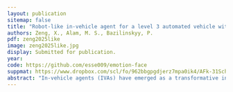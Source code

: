 ```yaml
---
layout: publication
sitemap: false
title: "Robot-like in-vehicle agent for a level 3 automated vehicle with emotions"
authors: Zeng, X., Alam, M. S., Bazilinskyy, P.
pdf: zeng2025like
image: zeng2025like.jpg
display: Submitted for publication.
year:
code: https://github.com/esse009/emotion-face
suppmat: https://www.dropbox.com/scl/fo/962bbgpgdjerz7mpa0ik4/AFk-31Schu0wxc1kYgtgUfE?rlkey=h6h9hee11r90uc03xozvly8pk&st=0ju24wjq
abstract: "In-vehicle agents (IVAs) have emerged as a transformative innovation for intelligent transportation systems. This paper presents the development and evaluation of a robot-like IVA prototype with emotional feedback capabilities for SAE Level 3 automated vehicles. A user study assessed emotional interactions between drivers and IVA. The results showed that emotional feedback and driver working status did not have a significant effect on average workload or acceptance (usefulness and satisfaction). However, emotional feedback influenced physical and temporal demands, and its interaction with working status significantly affected the overall workload. Voice communication remained the main interaction mode, especially when drivers were engaged in other tasks. The study highlighted the challenges of accurately detecting emotions through facial recognition in automated driving scenarios, emphasised the need to consider physical conditions such as fatigue and stress, and insight into the participants' perspectives towards the IVA robot."
---
```

